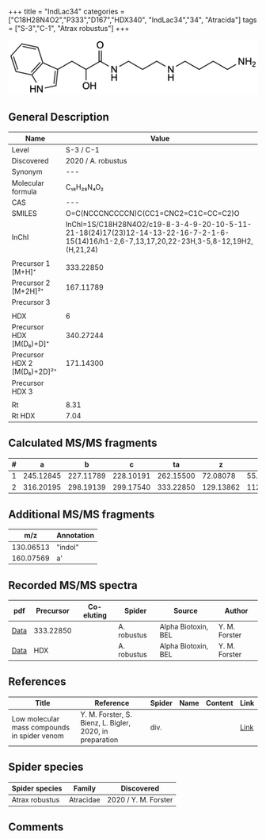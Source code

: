 +++
title = "IndLac34"
categories = ["C18H28N4O2","P333","D167","HDX340",
"IndLac34","34",
"Atracida"]
tags = ["S-3","C-1",
"Atrax robustus"]
+++

![](/img/IndLac34.png)

## General Description

| Name                       | Value              |
|----------------------------|--------------------|
| Level                      | S-3 / C-1          |
| Discovered                 | 2020 / A. robustus |
| Synonym                    | ---                |
| Molecular formula          | C₁₈H₂₈N₄O₂                   |
| CAS                        | ---                |
| SMILES | O=C(NCCCNCCCCN)C(CC1=CNC2=C1C=CC=C2)O  |
| InChI  | InChI=1S/C18H28N4O2/c19-8-3-4-9-20-10-5-11-21-18(24)17(23)12-14-13-22-16-7-2-1-6-15(14)16/h1-2,6-7,13,17,20,22-23H,3-5,8-12,19H2,(H,21,24)  |
|                            |                    |
| Precursor 1 [M+H]⁺         | 333.22850                    |
| Precursor 2 [M+2H]²⁺       | 167.11789                   |
| Precursor 3                |                    |
|                            |                    |
| HDX                        | 6                   |
| Precursor HDX   [M(D₆)+D]⁺   | 340.27244                   |
| Precursor HDX 2 [M(D₆)+2D]²⁺ | 171.14300                   |
| Precursor HDX 3            |                    |
|                            |                    |
| Rt                         | 8.31                   |
| Rt HDX                     | 7.04                   |

## Calculated MS/MS fragments

| # | a         | b         | c         | ta        | z         | y         | tz        |
|---|-----------|-----------|-----------|-----------|-----------|-----------|-----------|
| 1 | 245.12845 | 227.11789 | 228.10191 | 262.15500 | 72.08078 | 55.05423 | 89.10732 |
| 2 | 316.20195 | 298.19139 | 299.17540 | 333.22850 | 129.13862 | 112.11208 | 146.16517 |

## Additional MS/MS fragments

| m/z | Annotation |
|-----|------------|
| 130.06513  | "indol"    |
| 160.07569  | a'         |

## Recorded MS/MS spectra

| pdf                                             | Precursor | Co-eluting | Spider      | Source                       | Author        |
|-------------------------------------------------|-----------|------------|-------------|------------------------------|---------------|
| [Data](/pdf/A-robustus/333_IndLac34_Ar.pdf)   | 333.22850  |            | A. robustus | Alpha Biotoxin, BEL  | Y. M. Forster |
| [Data](/pdf/A-robustus/333_IndLac34_Ar_HDX.pdf)   | HDX  |            | A. robustus | Alpha Biotoxin, BEL  | Y. M. Forster |

## References

| Title | Reference | Spider | Name | Content | Link |
|-------|-----------|--------|------|---------|------|
| Low molecular mass compounds in spider venom      | Y. M. Forster, S. Bienz, L. Bigler, 2020, in preparation          | div.       |   |   | [Link](unknown) |

## Spider species

| Spider species     | Family     | Discovered           |
|--------------------|------------|----------------------|
| Atrax robustus     | Atracidae  | 2020 / Y. M. Forster |

## Comments